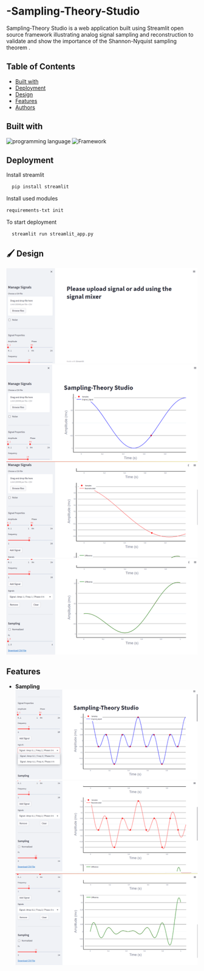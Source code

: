 # -Sampling-Theory-Studio
 Sampling-Theory Studio is a web application built using Streamlit open source framework illustrating analog signal sampling and reconstruction to validate and show the importance of the Shannon-Nyquist sampling theorem .
## Table of Contents

- [Built with](#Built-with)
- [Deployment](#Deployment)
- [Design](#Design)
- [Features](#Features)
- [Authors](#Authors)

## Built with

![programming language](https://img.shields.io/badge/programmig%20language-Python-red)
![Framework](https://img.shields.io/badge/Framework-Streamlit-blue)

## Deployment

 Install streamlit

```bash
  pip install streamlit
```
Install used modules

```bash
requirements-txt init
```
To start deployment 
```bash
  streamlit run streamlit_app.py
```
## 🖌️ Design
![main widow](./images/sampling_0.png)
![main widow](./images/sampling_1.png)
![main widow](./images/sampling_2.png)
![main widow](./images/sampling_3.png)

## Features
* **Sampling**
![main widow](./images/Features_0.png)
![main widow](./images/Features_1.png)
![main widow](./images/Features_2.png)

